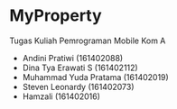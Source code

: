 # MyProperty
Tugas Kuliah Pemrograman Mobile Kom A

- Andini Pratiwi (161402088)
- Dina Tya Erawati S (161402112)
- Muhammad Yuda Pratama (161402019)
- Steven Leonardy (161402073)
- Hamzali (161402016)
